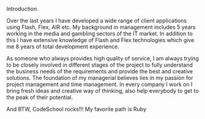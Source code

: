 Introduction.

Over the last years I have developed a wide range of client applications using Flash, Flex, AIR etc. 
My background in management includes 5 years working in the media and gambling sectors of the IT market. 
In addition to this I have extensive knowledge of Flash and Flex technologies which give me 8 years of total development experience. 

As someone who always provides high quality of service, I am always trying to be closely involved in different stages of the project to fully understand the business needs of the requirements and provide the best and creative solutions. 
The foundation of my managerial believes lies in my passion for project management and time management. 
In every company I work on I bring fresh ideas and creative way of thinking, also help everybody to get to the peak of their potential.

And BTW, CodeSchool rocks!!! My favorite path is Ruby